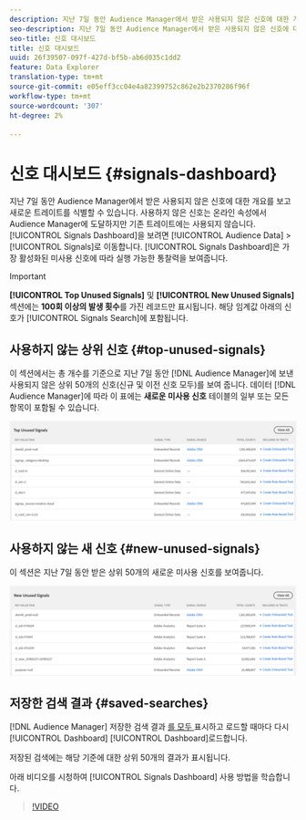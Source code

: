 ```yaml
---
description: 지난 7일 동안 Audience Manager에서 받은 사용되지 않은 신호에 대한 개요를 보고 새로운 트레이트를 식별할 수 있습니다. 사용하지 않은 신호는 온라인 속성에서 Audience Manager에 도달하지만 기존 트레이트에는 사용되지 않습니다. 신호 대시보드를 보려면 대상 데이터 > 신호로 이동합니다. 신호 대시보드는 가장 활성화된 미사용 신호에 따라 실행 가능한 통찰력을 보여줍니다.
seo-description: 지난 7일 동안 Audience Manager에서 받은 사용되지 않은 신호에 대한 개요를 보고 새로운 트레이트를 식별할 수 있습니다. 사용하지 않은 신호는 온라인 속성에서 Audience Manager에 도달하지만 기존 트레이트에는 사용되지 않습니다. 신호 대시보드를 보려면 대상 데이터 > 신호로 이동합니다. 신호 대시보드는 가장 활성화된 미사용 신호에 따라 실행 가능한 통찰력을 보여줍니다.
seo-title: 신호 대시보드
title: 신호 대시보드
uuid: 26f39507-097f-427d-bf5b-ab6d035c1dd2
feature: Data Explorer
translation-type: tm+mt
source-git-commit: e05eff3cc04e4a82399752c862e2b2370286f96f
workflow-type: tm+mt
source-wordcount: '307'
ht-degree: 2%

---
```



# 신호 대시보드 {#signals-dashboard}

지난 7일 동안 Audience Manager에서 받은 사용되지 않은 신호에 대한 개요를 보고 새로운 트레이트를 식별할 수 있습니다. 사용하지 않은 신호는 온라인 속성에서 Audience Manager에 도달하지만 기존 트레이트에는 사용되지 않습니다. [!UICONTROL Signals Dashboard]을 보려면 [!UICONTROL Audience Data] > [!UICONTROL Signals]로 이동합니다. [!UICONTROL Signals Dashboard]은 가장 활성화된 미사용 신호에 따라 실행 가능한 통찰력을 보여줍니다.

>[!IMPORTANT]
>
>**[!UICONTROL Top Unused Signals]** 및 **[!UICONTROL New Unused Signals]** 섹션에는 **100회 이상의 발생 횟수**&#x200B;를 가진 레코드만 표시됩니다. 해당 임계값 아래의 신호가 [!UICONTROL Signals Search]에 포함됩니다.

## 사용하지 않는 상위 신호 {#top-unused-signals}

이 섹션에서는 총 개수를 기준으로 지난 7일 동안 [!DNL Audience Manager]에 보낸 사용되지 않은 상위 50개의 신호(신규 및 이전 신호 모두)를 보여 줍니다. 데이터 [!DNL Audience Manager]에 따라 이 표에는 **새로운 미사용 신호** 테이블의 일부 또는 모든 항목이 포함될 수 있습니다.

![](assets/signals-top-unused.png)

## 사용하지 않는 새 신호 {#new-unused-signals}

이 섹션은 지난 7일 동안 받은 상위 50개의 새로운 미사용 신호를 보여줍니다.

![](assets/signals-new-unused.png)

## 저장한 검색 결과 {#saved-searches}

[!DNL Audience Manager] 저장한 검색 결과 [를 모두 ](../../features/data-explorer/data-explorer-signals-search/data-explorer-save-search.md) 표시하고 로드할 때마다 다시  [!UICONTROL Dashboard]   [!UICONTROL Dashboard]로드합니다.

저장된 검색에는 해당 기준에 대한 상위 50개의 결과가 표시됩니다.

아래 비디오를 시청하여 [!UICONTROL Signals Dashboard] 사용 방법을 학습합니다.
>[!VIDEO](https://video.tv.adobe.com/v/25151/)